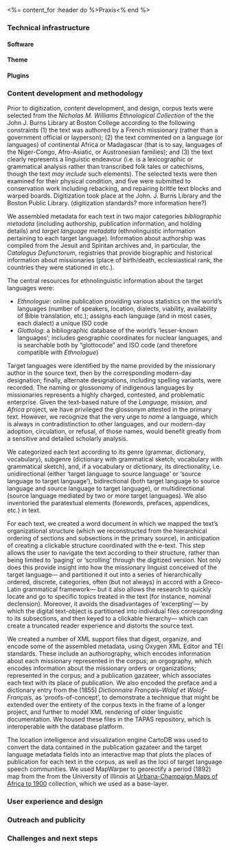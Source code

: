 <%= content_for :header do %>Praxis<% end %>

### Technical infrastructure

#### Software

#### Theme

#### Plugins

### Content development and methodology

Prior to digitization, content development, and design, corpus texts were selected from
the <cite>Nicholas M. Williams Ethnological Collection</cite> of the the John J. Burns Library at
Boston College according to the following constraints (1) the text was authored by a
French missionary (rather than a government official or layperson); (2) the text commented
on a language (or languages) of continental Africa or Madagascar (that is to say,
languages of the Niger-Congo, Afro-Asiatic, or Austronesian families); and (3) the text
clearly represents a linguistic endeavour (i.e. is a lexicographic or grammatical analysis
rather than transcribed folk tales or catechisms, though the text *may include* such
elements). The selected texts were then examined for their physical condition, and five
were submitted to conservation work including rebacking, and repairing brittle text blocks
and warped boards. Digitization took place at the John. J. Burns Library and the Boston
Public Library. (digitization standards? more information here?)

We assembled metadata for each text in two major categories *bibliographic metadata*
(including authorship, publication information, and holding details) and *target language
metadata* (ethnolinguistic information pertaining to each target language). Information
about authorship was compiled from the Jesuit and Spiritan archives and, in particular,
the <cite>Catalogus Defunctorum</cite>, registries that provide biographic and historical information
about missionaries (place of birth/death, ecclesiastical rank, the countries they were
stationed in etc.).

The central resources for ethnolinguistic information about the target languages were:

* <cite>Ethnologue</cite>: online publication providing various statistics on the world’s languages
(number of speakers, location, dialects, viability, availability of Bible translation,
etc.); assigns each language (and in most cases, each dialect) a unique ISO code
* <cite>Glottolog</cite>: a bibliographic database of the world’s ‘lesser-known languages’; includes
geographic coordinates for nuclear languages, and is searchable both by “glottocode” and
ISO code (and therefore compatible with <cite>Ethnologue</cite>)

Target languages were identified by the name provided by the missionary author in the source text, then by the corresponding
modern-day designation; finally, alternate designations, including spelling variants, were
recorded. The naming or glossonomy of indigenous languages by missionaries represents a
highly charged, contested, and problematic enterprise. Given the text-based nature of the
<cite>Language, mission, and Africa</cite> project, we have privileged the glossonym attested in the
primary text. However, we recognize that the very urge to <cite>name</cite> a language, which is always
in contradistinction to other languages, and our modern-day adoption, circulation, or
refusal, of those names, would benefit greatly from a sensitive and detailed scholarly
analysis.

We categorized each text according to its genre (grammar, dictionary, vocabulary),
subgenre (dictionary with grammatical sketch; vocabulary with grammatical sketch), and, if
a vocabulary or dictionary, its directionality, i.e. unidirectional (either ‘target
language to source language’ or ‘source language to target language’), bidirectional (both
target language to source language and source language to target language), or
multidirectional (source language mediated by two or more target languages). We also
inventoried the paratextual elements (forewords, prefaces, appendices, etc.) in text.

For each text, we created a word document in which we mapped the text’s organizational
structure (which we reconstructed from the hierarchical ordering of sections and
subsections in the primary source), in anticipation of creating a clickable structure
coordinated with the e-text. This step allows the user to navigate the text according to
their structure, rather than being limited to ‘paging’ or ‘scrolling’ through the
digitized version. Not only does this provide insight into how the missionary linguist
conceived of the target language— and partitioned it out into a series of hierarchically
ordered, discrete, categories, often (but not always) in accord with a Greco-Latin
grammatical framework— but it also allows the research to quickly locate and go to
specific topics treated in the text (for instance, nominal declension). Moreover, it
avoids the disadvantages of ‘excerpting’— by which the digital text-object is partitioned
into individual files corresponding to its subsections, and then keyed to a clickable
hierarchy— which can create a truncated reader experience and distorts the source text.

We created a number of XML support files that digest, organize, and encode some of the
assembled metadata, using Oxygen XML Editor and TEI standards. These include an
authorography, which encodes information about each missionary represented in the corpus;
an orgography, which encodes information about the missionary orders or organizations;
represented in the corpus; and a publication gazateer, which associates each text with its
place of publication. We also encoded the preface and a dictionary entry from the (1855)
<cite>Dictionnaire Français–Wolof et Wolof–Français</cite>, as ‘proofs-of-concept’, to demonstrate a
technique that might be extended over the entirety of the corpus texts in the frame of a
longer project, and further to model XML rendering of older linguistic documentation. We
housed these files in the TAPAS repository, which is interoperable with the database
platform.

The location intelligence and visualization engine CartoDB was used to convert the data
contained in the publication gazateer and the target language metadata fields into an
interactive map that plots the places of publication for each text in the corpus, as well
as the loci of target language speech communities. We used MapWarper to georectify a
period (1892) map from the from the University of Illinois at [Urbana-Champaign Maps of
Africa to 1900](http://imagesearchnew.library.illinois.edu/cdm/landingpage/collection/africanmaps) collection, which we used as a base-layer.

### User experience and design

### Outreach and publicity

### Challenges and next steps